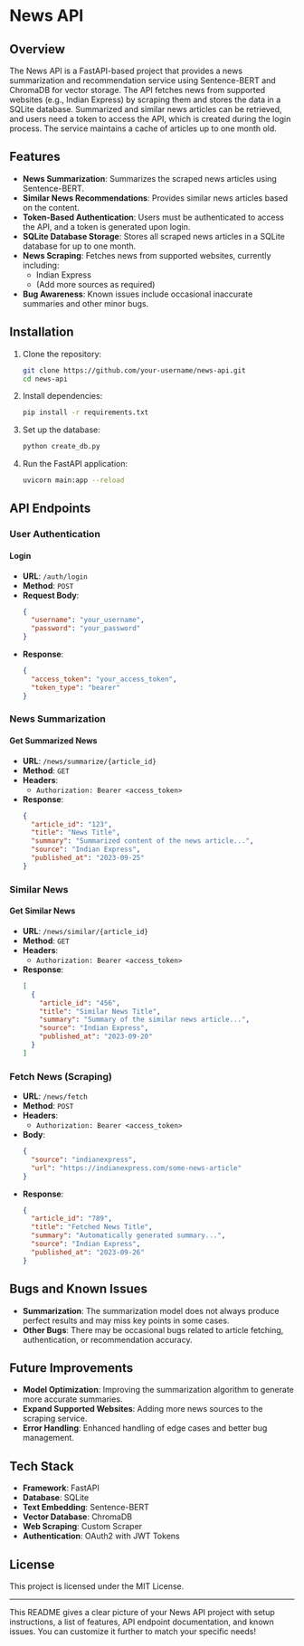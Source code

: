 # News API

## Overview
The News API is a FastAPI-based project that provides a news summarization and recommendation service using Sentence-BERT and ChromaDB for vector storage. The API fetches news from supported websites (e.g., Indian Express) by scraping them and stores the data in a SQLite database. Summarized and similar news articles can be retrieved, and users need a token to access the API, which is created during the login process. The service maintains a cache of articles up to one month old.

## Features
- **News Summarization**: Summarizes the scraped news articles using Sentence-BERT.
- **Similar News Recommendations**: Provides similar news articles based on the content.
- **Token-Based Authentication**: Users must be authenticated to access the API, and a token is generated upon login.
- **SQLite Database Storage**: Stores all scraped news articles in a SQLite database for up to one month.
- **News Scraping**: Fetches news from supported websites, currently including:
  - Indian Express
  - (Add more sources as required)
- **Bug Awareness**: Known issues include occasional inaccurate summaries and other minor bugs.

## Installation

1. Clone the repository:
   ```bash
   git clone https://github.com/your-username/news-api.git
   cd news-api
   ```

2. Install dependencies:
   ```bash
   pip install -r requirements.txt
   ```

3. Set up the database:
   ```bash
   python create_db.py
   ```

4. Run the FastAPI application:
   ```bash
   uvicorn main:app --reload
   ```

## API Endpoints

### User Authentication

#### Login
- **URL**: `/auth/login`
- **Method**: `POST`
- **Request Body**:
  ```json
  {
    "username": "your_username",
    "password": "your_password"
  }
  ```
- **Response**:
  ```json
  {
    "access_token": "your_access_token",
    "token_type": "bearer"
  }
  ```

### News Summarization

#### Get Summarized News
- **URL**: `/news/summarize/{article_id}`
- **Method**: `GET`
- **Headers**:
  - `Authorization: Bearer <access_token>`
- **Response**:
  ```json
  {
    "article_id": "123",
    "title": "News Title",
    "summary": "Summarized content of the news article...",
    "source": "Indian Express",
    "published_at": "2023-09-25"
  }
  ```

### Similar News

#### Get Similar News
- **URL**: `/news/similar/{article_id}`
- **Method**: `GET`
- **Headers**:
  - `Authorization: Bearer <access_token>`
- **Response**:
  ```json
  [
    {
      "article_id": "456",
      "title": "Similar News Title",
      "summary": "Summary of the similar news article...",
      "source": "Indian Express",
      "published_at": "2023-09-20"
    }
  ]
  ```

### Fetch News (Scraping)
- **URL**: `/news/fetch`
- **Method**: `POST`
- **Headers**:
  - `Authorization: Bearer <access_token>`
- **Body**:
  ```json
  {
    "source": "indianexpress",
    "url": "https://indianexpress.com/some-news-article"
  }
  ```
- **Response**:
  ```json
  {
    "article_id": "789",
    "title": "Fetched News Title",
    "summary": "Automatically generated summary...",
    "source": "Indian Express",
    "published_at": "2023-09-26"
  }
  ```

## Bugs and Known Issues
- **Summarization**: The summarization model does not always produce perfect results and may miss key points in some cases.
- **Other Bugs**: There may be occasional bugs related to article fetching, authentication, or recommendation accuracy.

## Future Improvements
- **Model Optimization**: Improving the summarization algorithm to generate more accurate summaries.
- **Expand Supported Websites**: Adding more news sources to the scraping service.
- **Error Handling**: Enhanced handling of edge cases and better bug management.
  
## Tech Stack
- **Framework**: FastAPI
- **Database**: SQLite
- **Text Embedding**: Sentence-BERT
- **Vector Database**: ChromaDB
- **Web Scraping**: Custom Scraper
- **Authentication**: OAuth2 with JWT Tokens

## License
This project is licensed under the MIT License.

---

This README gives a clear picture of your News API project with setup instructions, a list of features, API endpoint documentation, and known issues. You can customize it further to match your specific needs!
